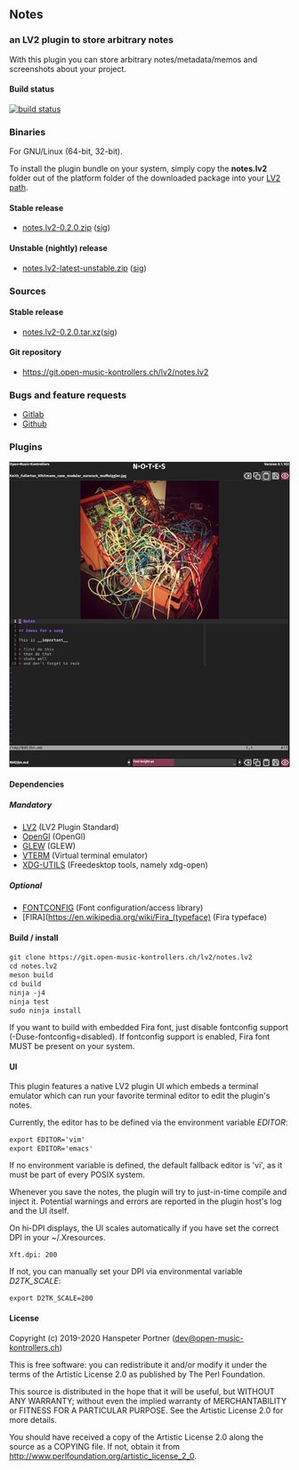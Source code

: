 ## Notes

### an LV2 plugin to store arbitrary notes

With this plugin you can store arbitrary notes/metadata/memos and screenshots about your project.

#### Build status

[![build status](https://gitlab.com/OpenMusicKontrollers/notes.lv2/badges/master/build.svg)](https://gitlab.com/OpenMusicKontrollers/notes.lv2/commits/master)

### Binaries

For GNU/Linux (64-bit, 32-bit).

To install the plugin bundle on your system, simply copy the __notes.lv2__
folder out of the platform folder of the downloaded package into your
[LV2 path](http://lv2plug.in/pages/filesystem-hierarchy-standard.html).

#### Stable release

* [notes.lv2-0.2.0.zip](https://dl.open-music-kontrollers.ch/notes.lv2/stable/notes.lv2-0.2.0.zip) ([sig](https://dl.open-music-kontrollers.ch/notes.lv2/stable/notes.lv2-0.2.0.zip.sig))

#### Unstable (nightly) release

* [notes.lv2-latest-unstable.zip](https://dl.open-music-kontrollers.ch/notes.lv2/unstable/notes.lv2-latest-unstable.zip) ([sig](https://dl.open-music-kontrollers.ch/notes.lv2/unstable/notes.lv2-latest-unstable.zip.sig))

### Sources

#### Stable release

* [notes.lv2-0.2.0.tar.xz](https://git.open-music-kontrollers.ch/lv2/notes.lv2/snapshot/notes.lv2-0.2.0.tar.xz)([sig](https://git.open-music-kontrollers.ch/lv2/notes.lv2/snapshot/notes.lv2-0.2.0.tar.xz.asc))

#### Git repository

* <https://git.open-music-kontrollers.ch/lv2/notes.lv2>

### Bugs and feature requests

* [Gitlab](https://gitlab.com/OpenMusicKontrollers/notes.lv2)
* [Github](https://github.com/OpenMusicKontrollers/notes.lv2)

### Plugins

![Screenshot](/screenshots/screenshot_1.png)

#### Dependencies

##### Mandatory

* [LV2](http://lv2plug.in) (LV2 Plugin Standard)
* [OpenGl](https://www.opengl.org) (OpenGl)
* [GLEW](http://glew.sourceforge.net) (GLEW)
* [VTERM](http://www.leonerd.org.uk/code/libvterm) (Virtual terminal emulator)
* [XDG-UTILS](https://www.freedesktop.org/wiki/Software/xdg-utils/) (Freedesktop tools, namely xdg-open)

##### Optional

* [FONTCONFIG](https://www.fontconfig.org/) (Font configuration/access library)
* [FIRA](https://en.wikipedia.org/wiki/Fira_(typeface) (Fira typeface)

#### Build / install

	git clone https://git.open-music-kontrollers.ch/lv2/notes.lv2
	cd notes.lv2
	meson build
	cd build
	ninja -j4
	ninja test
	sudo ninja install

If you want to build with embedded Fira font, just disable fontconfig support
(-Duse-fontconfig=disabled). If fontconfig support is enabled, Fira font MUST
be present on your system.

#### UI

This plugin features a native LV2 plugin UI which embeds a terminal emulator
which can run your favorite terminal editor to edit the plugin's notes.

Currently, the editor has to be defined via the environment variable *EDITOR*:

    export EDITOR='vim'
    export EDITOR='emacs'

If no environment variable is defined, the default fallback editor is 'vi', as
it must be part of every POSIX system.

Whenever you save the notes, the plugin will try to just-in-time compile and
inject it. Potential warnings and errors are reported in the plugin host's log
and the UI itself.

On hi-DPI displays, the UI scales automatically if you have set the correct DPI
in your ~/.Xresources.

    Xft.dpi: 200

If not, you can manually set your DPI via environmental variable *D2TK_SCALE*:

    export D2TK_SCALE=200

#### License

Copyright (c) 2019-2020 Hanspeter Portner (dev@open-music-kontrollers.ch)

This is free software: you can redistribute it and/or modify
it under the terms of the Artistic License 2.0 as published by
The Perl Foundation.

This source is distributed in the hope that it will be useful,
but WITHOUT ANY WARRANTY; without even the implied warranty of
MERCHANTABILITY or FITNESS FOR A PARTICULAR PURPOSE. See the
Artistic License 2.0 for more details.

You should have received a copy of the Artistic License 2.0
along the source as a COPYING file. If not, obtain it from
<http://www.perlfoundation.org/artistic_license_2_0>.

